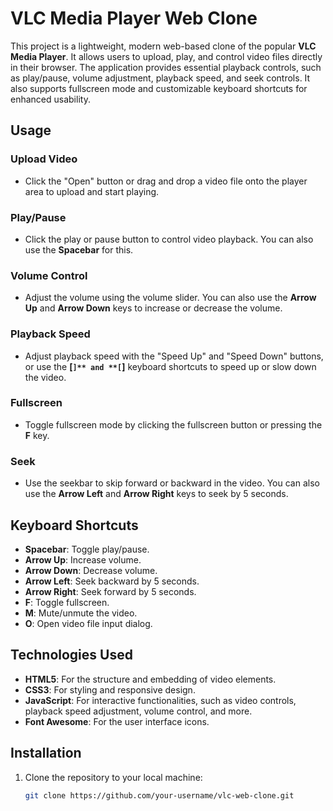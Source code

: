 # VLC Media Player Web Clone

This project is a lightweight, modern web-based clone of the popular **VLC Media Player**. It allows users to upload, play, and control video files directly in their browser. The application provides essential playback controls, such as play/pause, volume adjustment, playback speed, and seek controls. It also supports fullscreen mode and customizable keyboard shortcuts for enhanced usability.

## Usage

### Upload Video
- Click the "Open" button or drag and drop a video file onto the player area to upload and start playing.

### Play/Pause
- Click the play or pause button to control video playback. You can also use the **Spacebar** for this.

### Volume Control
- Adjust the volume using the volume slider. You can also use the **Arrow Up** and **Arrow Down** keys to increase or decrease the volume.

### Playback Speed
- Adjust playback speed with the "Speed Up" and "Speed Down" buttons, or use the **[`]** and **[`]** keyboard shortcuts to speed up or slow down the video.

### Fullscreen
- Toggle fullscreen mode by clicking the fullscreen button or pressing the **F** key.

### Seek
- Use the seekbar to skip forward or backward in the video. You can also use the **Arrow Left** and **Arrow Right** keys to seek by 5 seconds.

## Keyboard Shortcuts

- **Spacebar**: Toggle play/pause.
- **Arrow Up**: Increase volume.
- **Arrow Down**: Decrease volume.
- **Arrow Left**: Seek backward by 5 seconds.
- **Arrow Right**: Seek forward by 5 seconds.
- **F**: Toggle fullscreen.
- **M**: Mute/unmute the video.
- **O**: Open video file input dialog.


## Technologies Used

- **HTML5**: For the structure and embedding of video elements.
- **CSS3**: For styling and responsive design.
- **JavaScript**: For interactive functionalities, such as video controls, playback speed adjustment, volume control, and more.
- **Font Awesome**: For the user interface icons.

## Installation

1. Clone the repository to your local machine:

   ```bash
   git clone https://github.com/your-username/vlc-web-clone.git
